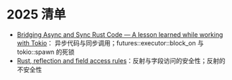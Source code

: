 # 2025 清单

* [Bridging Async and Sync Rust Code — A lesson learned while working with Tokio](https://www.reddit.com/r/rust/comments/1hqfjb1/bridging_async_and_sync_rust_code_a_lesson/)：
  异步代码与同步调用；futures::executor::block_on 与 tokio::spawn 的死锁
* [Rust, reflection and field access rules](https://fractalfir.github.io/generated_html/refl_priv.html)：反射与字段访问的安全性；反射的不安全性
